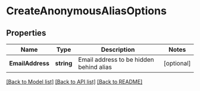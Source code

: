 # CreateAnonymousAliasOptions

## Properties

Name | Type | Description | Notes
------------ | ------------- | ------------- | -------------
**EmailAddress** | **string** | Email address to be hidden behind alias | [optional] 

[[Back to Model list]](../README.md#documentation-for-models) [[Back to API list]](../README.md#documentation-for-api-endpoints) [[Back to README]](../README.md)


